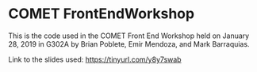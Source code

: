 # COMET FrontEndWorkshop
This is the code used in the COMET Front End Workshop held on January 28, 2019 in G302A by Brian Poblete, Emir Mendoza, and Mark Barraquias.

Link to the slides used: https://tinyurl.com/y8y7swab
